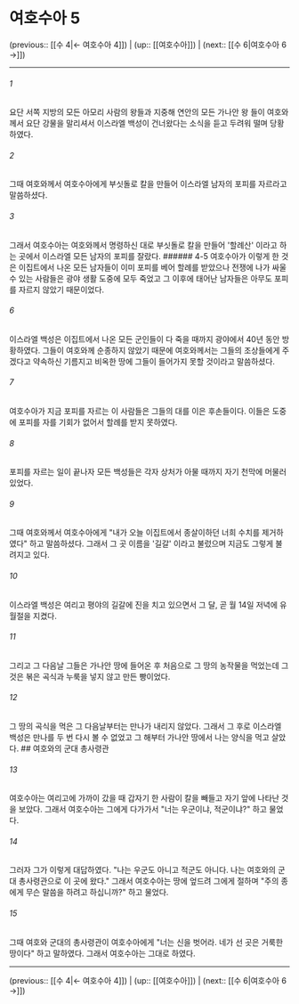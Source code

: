 # 여호수아 5

(previous:: [[수 4|← 여호수아 4]]) | (up:: [[여호수아]]) | (next:: [[수 6|여호수아 6 →]])

***




###### 1 

요단 서쪽 지방의 모든 아모리 사람의 왕들과 지중해 연안의 모든 가나안 왕 들이 여호와께서 요단 강물을 말리셔서 이스라엘 백성이 건너왔다는 소식을 듣고 두려워 떨며 당황하였다. 



###### 2 

그때 여호와께서 여호수아에게 부싯돌로 칼을 만들어 이스라엘 남자의 포피를 자르라고 말씀하셨다. 



###### 3 

그래서 여호수아는 여호와께서 명령하신 대로 부싯돌로 칼을 만들어 '할례산' 이라고 하는 곳에서 이스라엘 모든 남자의 포피를 잘랐다. ###### 4-5 여호수아가 이렇게 한 것은 이집트에서 나온 모든 남자들이 이미 포피를 베어 할례를 받았으나 전쟁에 나가 싸울 수 있는 사람들은 광야 생활 도중에 모두 죽었고 그 이후에 태어난 남자들은 아무도 포피를 자르지 않았기 때문이었다. 



###### 6 

이스라엘 백성은 이집트에서 나온 모든 군인들이 다 죽을 때까지 광야에서 40년 동안 방황하였다. 그들이 여호와께 순종하지 않았기 때문에 여호와께서는 그들의 조상들에게 주겠다고 약속하신 기름지고 비옥한 땅에 그들이 들어가지 못할 것이라고 말씀하셨다. 



###### 7 

여호수아가 지금 포피를 자르는 이 사람들은 그들의 대를 이은 후손들이다. 이들은 도중에 포피를 자를 기회가 없어서 할례를 받지 못하였다. 



###### 8 

포피를 자르는 일이 끝나자 모든 백성들은 각자 상처가 아물 때까지 자기 천막에 머물러 있었다. 



###### 9 

그때 여호와께서 여호수아에게 "내가 오늘 이집트에서 종살이하던 너희 수치를 제거하였다" 하고 말씀하셨다. 그래서 그 곳 이름을 '길갈' 이라고 불렀으며 지금도 그렇게 불려지고 있다. 



###### 10 

이스라엘 백성은 여리고 평야의 길갈에 진을 치고 있으면서 그 달, 곧 월 14일 저녁에 유월절을 지켰다. 



###### 11 

그리고 그 다음날 그들은 가나안 땅에 들어온 후 처음으로 그 땅의 농작물을 먹었는데 그것은 볶은 곡식과 누룩을 넣지 않고 만든 빵이었다. 



###### 12 

그 땅의 곡식을 먹은 그 다음날부터는 만나가 내리지 않았다. 그래서 그 후로 이스라엘 백성은 만나를 두 번 다시 볼 수 없었고 그 해부터 가나안 땅에서 나는 양식을 먹고 살았다. ## 여호와의 군대 총사령관 



###### 13 

여호수아는 여리고에 가까이 갔을 때 갑자기 한 사람이 칼을 빼들고 자기 앞에 나타난 것을 보았다. 그래서 여호수아는 그에게 다가가서 "너는 우군이냐, 적군이냐?" 하고 물었다. 



###### 14 

그러자 그가 이렇게 대답하였다. "나는 우군도 아니고 적군도 아니다. 나는 여호와의 군대 총사령관으로 이 곳에 왔다." 그래서 여호수아는 땅에 엎드려 그에게 절하며 "주의 종에게 무슨 말씀을 하려고 하십니까?" 하고 물었다. 



###### 15 

그때 여호와 군대의 총사령관이 여호수아에게 "너는 신을 벗어라. 네가 선 곳은 거룩한 땅이다" 하고 말하였다. 그래서 여호수아는 그대로 하였다.

***

(previous:: [[수 4|← 여호수아 4]]) | (up:: [[여호수아]]) | (next:: [[수 6|여호수아 6 →]])
